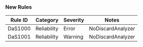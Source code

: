 ### New Rules

Rule ID | Category | Severity | Notes
--------|----------|----------|----------------------------------------
DaS1000 | Reliability | Error | NoDiscardAnalyzer
DaS1001 | Reliability | Warning | NoDiscardAnalyzer
